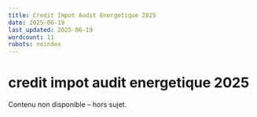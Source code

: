 ```yaml
---
title: Credit Impot Audit Energetique 2025
date: 2025-06-19
last_updated: 2025-06-19
wordcount: 11
robots: noindex
---
```


# credit impot audit energetique 2025

Contenu non disponible – hors sujet.